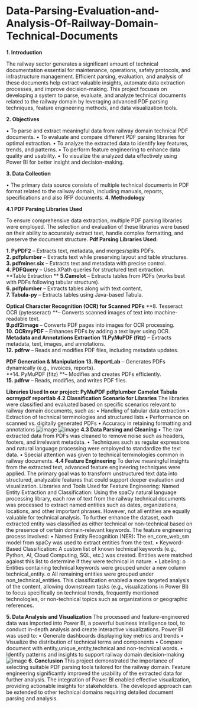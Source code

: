 # Data-Parsing-Evaluation-and-Analysis-Of-Railway-Domain-Technical-Documents
**1. Introduction**

The railway sector generates a significant amount of technical documentation essential for maintenance, operations, safety protocols, and infrastructure management. Efficient parsing, evaluation, and analysis of these documents help extract valuable insights, automate data extraction processes, and improve decision-making.
This project focuses on developing a system to parse, evaluate, and analyze technical documents related to the railway domain by leveraging advanced PDF parsing techniques, feature engineering methods, and data visualization tools.

**2. Objectives**

•	To parse and extract meaningful data from railway domain technical PDF documents.
•	To evaluate and compare different PDF parsing libraries for optimal extraction.
•	To analyze the extracted data to identify key features, trends, and patterns.
•	To perform feature engineering to enhance data quality and usability.
•	To visualize the analyzed data effectively using Power BI for better insight and decision-making.

**3. Data Collection**

•	The primary data source consists of multiple technical documents in PDF format related to the railway domain, including manuals, reports, specifications and also RFP documents.
**4. Methodology**

**4.1 PDF Parsing Libraries Used**

To ensure comprehensive data extraction, multiple PDF parsing libraries were employed. The selection and evaluation of these libraries were based on their ability to accurately extract text, handle complex formatting, and preserve the document structure.
**Pdf Parsing Libraries Used:**

**1. PyPDF2** – Extracts text, metadata, and merges/splits PDFs.  
**2. pdfplumber** – Extracts text while preserving layout and table structures.  
**3. pdfminer.six** – Extracts text and metadata with precise control.  
**4. PDFQuery** – Uses XPath queries for structured text extraction.  
**Table Extraction **
**5.Camelot** – Extracts tables from PDFs (works best with PDFs following tabular structure).  
**6. pdfplumber** – Extracts tables along with text content.  
**7. Tabula-py** – Extracts tables using Java-based Tabula.  

**Optical Character Recognition (OCR) for Scanned PDFs**
**8. Tesseract OCR (pytesseract) **– Converts scanned images of text into machine-readable text.  
**9.pdf2image** – Converts PDF pages into images for OCR processing.  
**10. OCRmyPDF** – Enhances PDFs by adding a text layer using OCR. 
**Metadata and Annotations Extraction**
**11.PyMuPDF (fitz)** – Extracts metadata, text, images, and annotations.  
**12. pdfrw** – Reads and modifies PDF files, including metadata updates.  

**PDF Generation & Manipulation**
**13. ReportLab** – Generates PDFs dynamically (e.g., invoices, reports).  
**14. PyMuPDF (fitz) **– Modifies and creates PDFs efficiently.  
**15. pdfrw** – Reads, modifies, and writes PDF files. 
 
**Libraries Used In our project:**
**PyMuPDF**
**pdfplumber**
**Camelot**
**Tabula**
**ocrmypdf**
**reportlab**
**4.2 Classification Scenario for Libraries**
The libraries were classified and evaluated based on specific scenarios relevant to railway domain documents, such as:
•	Handling of tabular data extraction
•	Extraction of technical terminologies and structured lists
•	Performance on scanned vs. digitally generated PDFs
•	Accuracy in retaining formatting and annotations
![image](https://github.com/user-attachments/assets/45519819-bd21-4901-8b24-46e1a42aed00)
![image](https://github.com/user-attachments/assets/5a623def-afec-4f6a-a235-aa02f75f5ca0)
**4.3 Data Parsing and Cleaning**
•	The raw extracted data from PDFs was cleaned to remove noise such as headers, footers, and irrelevant metadata.
•	Techniques such as regular expressions and natural language processing were employed to standardize the text data.
•	Special attention was given to technical terminologies common in railway documents.
**4.4 Feature Engineering**
To derive meaningful insights from the extracted text, advanced feature engineering techniques were applied. The primary goal was to transform unstructured text data into structured, analyzable features that could support deeper evaluation and visualization.
Libraries and Tools Used for Feature Engineering:
Named Entity Extraction and Classification:
Using the spaCy natural language processing library, each row of text from the railway technical documents was processed to extract named entities such as dates, organizations, locations, and other important phrases.
However, not all entities are equally valuable for technical analysis. To further enhance the dataset, each extracted entity was classified as either technical or non-technical based on the presence of certain domain-relevant keywords.
The feature engineering process involved:
•	Named Entity Recognition (NER): The en_core_web_sm model from spaCy was used to extract entities from the text.
•	Keyword-Based Classification: A custom list of known technical keywords (e.g., Python, AI, Cloud Computing, SQL, etc.) was created. Entities were matched against this list to determine if they were technical in nature.
•	Labeling:
o	Entities containing technical keywords were grouped under a new column technical_entity.
o	All remaining entities were grouped under non_technical_entities.
This classification enabled a more targeted analysis of the content, allowing downstream tasks (e.g., visualizations in Power BI) to focus specifically on technical trends, frequently mentioned technologies, or non-technical topics such as organizations or geographic references.

**5. Data Analysis and Visualization**
The processed and feature-engineered data was imported into Power BI, a powerful business intelligence tool, to conduct in-depth analysis and create interactive visualizations. Power BI was used to:
•	Generate dashboards displaying key metrics and trends
•	Visualize the distribution of technical terms and components
•	Compare document with entity,unique_entity,technical and non-technical words.
•	Identify patterns and insights to support railway domain decision-making
![image](https://github.com/user-attachments/assets/89bd8519-5c81-46d2-b103-fae679006179)
**6. Conclusion**
This project demonstrated the importance of selecting suitable PDF parsing tools tailored for the railway domain. Feature engineering significantly improved the usability of the extracted data for further analysis. The integration of Power BI enabled effective visualization, providing actionable insights for stakeholders. The developed approach can be extended to other technical domains requiring detailed document parsing and analysis.






